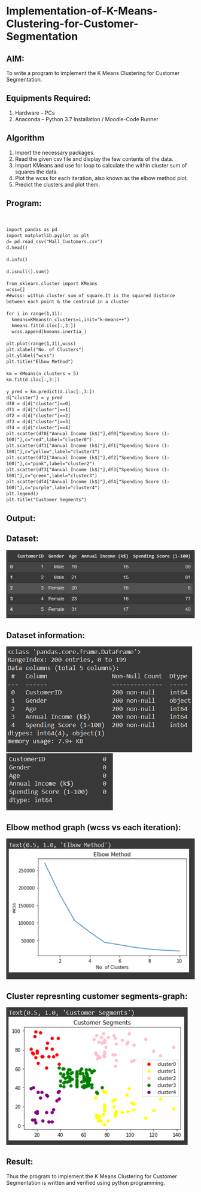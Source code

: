 # Implementation-of-K-Means-Clustering-for-Customer-Segmentation

## AIM:
To write a program to implement the K Means Clustering for Customer Segmentation.

## Equipments Required:
1. Hardware – PCs
2. Anaconda – Python 3.7 Installation / Moodle-Code Runner

## Algorithm
1. Import the necessary packages.
2. Read the given csv file and display the few contents of the data.
3. Import KMeans and use for loop to calculate the within cluster sum of squares the data.
4. Plot the wcss for each iteration, also known as the elbow method plot.
5. Predict the clusters and plot them.

## Program:
```


import pandas as pd
import matplotlib.pyplot as plt
d= pd.read_csv("Mall_Customers.csv")
d.head()

d.info()

d.isnull().sum()

from sklearn.cluster import KMeans
wcss=[]
##wcss- within cluster sum of square.It is the squared distance between each point & the centroid in a cluster

for i in range(1,11):
  kmeans=KMeans(n_clusters=i,init="k-means++")
  kmeans.fit(d.iloc[:,3:])
  wcss.append(kmeans.inertia_)

plt.plot(range(1,11),wcss)
plt.xlabel("No. of Clusters")
plt.ylabel("wcss")
plt.title("Elbow Method")

km = KMeans(n_clusters = 5)
km.fit(d.iloc[:,3:])

y_pred = km.predict(d.iloc[:,3:])
d["cluster"] = y_pred
df0 = d[d["cluster"]==0]
df1 = d[d["cluster"]==1]
df2 = d[d["cluster"]==2]
df3 = d[d["cluster"]==3]
df4 = d[d["cluster"]==4]
plt.scatter(df0["Annual Income (k$)"],df0["Spending Score (1-100)"],c="red",label="cluster0")
plt.scatter(df1["Annual Income (k$)"],df1["Spending Score (1-100)"],c="yellow",label="cluster1")
plt.scatter(df2["Annual Income (k$)"],df2["Spending Score (1-100)"],c="pink",label="cluster2")
plt.scatter(df3["Annual Income (k$)"],df3["Spending Score (1-100)"],c="green",label="cluster3")
plt.scatter(df4["Annual Income (k$)"],df4["Spending Score (1-100)"],c="purple",label="cluster4")
plt.legend()
plt.title("Customer Segments")
```

## Output:
## Dataset:
![K Means Clustering for Customer Segmentation](ss1.png)

## Dataset information:
![output 2](ss2.png)
![output 3](ss3.png)

## Elbow method graph (wcss vs each iteration):
![output 4](ss4.png)

## Cluster represnting customer segments-graph:
![output 5](ss5.png)

## Result:
Thus the program to implement the K Means Clustering for Customer Segmentation is written and verified using python programming.
